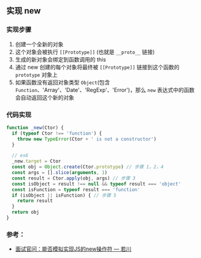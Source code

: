 ## 实现 new

### 实现步骤

  1. 创建一个全新的对象
  2. 这个对象会被执行 `[[Prototype]]` (也就是 `__proto__` 链接)
  3. 生成的新对象会绑定到函数调用的 this
  4. 通过 new 创建的每个对象将最终被 `[[Prototype]]` 链接到这个函数的 `prototype` 对象上
  5. 如果函数没有返回对象类型 `Object`(包含 `Function`、'Array'、'Date'、'RegExp'、'Error')，那么 `new` 表达式中的函数会自动返回这个新的对象

### 代码实现

```javascript
function _new(Ctor) {
  if (typeof Ctor !== 'function') {
    throw new TypeError(Ctor + ' is not a constructor')
  }

  // es6 
  _new.target = Ctor
  const obj = Object.create(Ctor.prototype) // 步骤 1，2，4
  const args = [].slice(arguments, 1)
  const result = Ctor.apply(obj, args) // 步骤 3
  const isObject = result !== null && typeof result === 'object'
  const isFunction = typeof result === 'function'
  if (isObject || isFunction) { // 步骤 5
    return result
  }
  return obj
}
```

### 参考：  

- [面试官问：能否模拟实现JS的new操作符 — 若川](https://juejin.cn/post/6844903704663949325)
